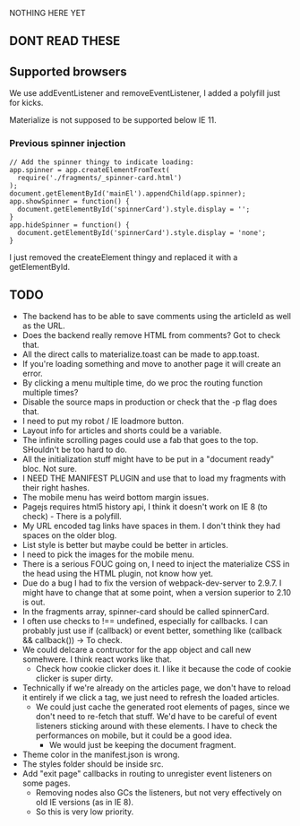 NOTHING HERE YET

## DONT READ THESE

## Supported browsers
We use addEventListener and removeEventListener, I added a polyfill just for kicks.

Materialize is not supposed to be supported below IE 11.

### Previous spinner injection
```
// Add the spinner thingy to indicate loading:
app.spinner = app.createElementFromText(
  require('./fragments/_spinner-card.html')
);
document.getElementById('mainEl').appendChild(app.spinner);
app.showSpinner = function() {
  document.getElementById('spinnerCard').style.display = '';
}
app.hideSpinner = function() {
  document.getElementById('spinnerCard').style.display = 'none';
}
```
I just removed the createElement thingy and replaced it with a getElementById.

## TODO

* The backend has to be able to save comments using the articleId as well as the URL.
* Does the backend really remove HTML from comments? Got to check that.
* All the direct calls to materialize.toast can be made to app.toast.
* If you're loading something and move to another page it will create an error.
* By clicking a menu multiple time, do we proc the routing function multiple times?
* Disable the source maps in production or check that the -p flag does that.
* I need to put my robot / IE loadmore button.
* Layout info for articles and shorts could be a variable.
* The infinite scrolling pages could use a fab that goes to the top. SHouldn't be too hard to do.
* All the initialization stuff might have to be put in a "document ready" bloc. Not sure.
* I NEED THE MANIFEST PLUGIN and use that to load my fragments with their right hashes.
* The mobile menu has weird bottom margin issues.
* Pagejs requires html5 history api, I think it doesn't work on IE 8 (to check) - There is a polyfill.
* My URL encoded tag links have spaces in them. I don't think they had spaces on the older blog.
* List style is better but maybe could be better in articles.
* I need to pick the images for the mobile menu.
* There is a serious FOUC going on, I need to inject the materialize CSS in the head using the HTML plugin, not know how yet.
* Due do a bug I had to fix the version of webpack-dev-server to 2.9.7. I might have to change that at some point, when a version superior to 2.10 is out.
* In the fragments array, spinner-card should be called spinnerCard.
* I often use checks to !== undefined, especially for callbacks. I can probably just use if (callback) or event better, something like (callback && callback())  -> To check.
* We could delcare a contructor for the app object and call new somehwere. I think react works like that.
  * Check how cookie clicker does it. I like it because the code of cookie clicker is super dirty.
* Technically if we're already on the articles page, we don't have to reload it entirely if we click a tag, we just need to refresh the loaded articles.
  * We could just cache the generated root elements of pages, since we don't need to re-fetch that stuff. We'd have to be careful of event listeners sticking around with these elements. I have to check the performances on mobile, but it could be a good idea.
    * We would just be keeping the document fragment.
* Theme color in the manifest.json is wrong.
* The styles folder should be inside src.
* Add "exit page" callbacks in routing to unregister event listeners on some pages.
  * Removing nodes also GCs the listeners, but not very effectively on old IE versions (as in IE 8).
  * So this is very low priority.